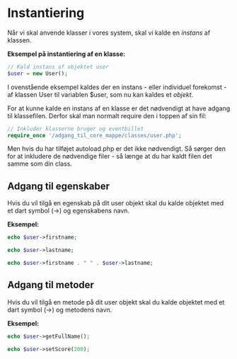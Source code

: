 # Instantiering
Når vi skal anvende klasser i vores system, skal vi kalde en *instans* af klassen.

**Eksempel på instantiering af en klasse:**
```php
// Kald instans af objektet user
$user = new User();
```
I ovenstående eksempel kaldes der en instans - eller individuel forekomst - af klassen User til variablen $user, som nu kan kaldes et *objekt*.

For at kunne kalde en instans af en klasse er det nødvendigt at have adgang til klassefilen. Derfor skal man normalt require den i toppen af sin fil:
```php
// Inkluder klasserne bruger og eventbillet
require_once '/adgang_til_core_mappe/classes/user.php';
```
Men hvis du har tilføjet autoload.php er det ikke nødvendigt. Så sørger den for at inkludere de nødvendige filer - så længe at du har kaldt filen det samme som din class.

## Adgang til egenskaber
Hvis du vil tilgå en egenskab på dit user objekt skal du kalde objektet med et dart symbol (->) og egenskabens navn.

**Eksempel:**
```php
echo $user->firstname;

echo $user->lastname;

echo $user->firstname . " " . $user->lastname;
```
## Adgang til metoder
Hvis du vil tilgå en metode på dit user objekt skal du kalde objektet med et dart symbol (->) og metodens navn.

**Eksempel:**
```php
echo $user->getFullName();

echo $user->setScore(200);
```



